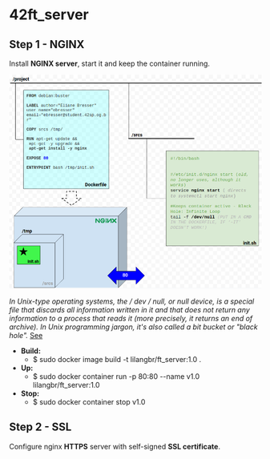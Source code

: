 # 42ft_server

<h2>Step 1 - NGINX</h2>

Install **NGINX server**, start it and keep the container running.

![1th](readme_images/1.png)

_In Unix-type operating systems, the / dev / null, or null device, is a special file that discards all information written in it and that does not return any information to a process that reads it (more precisely, it returns an end of archive). In Unix programming jargon, it's also called a bit bucket or "black hole"._ [See](https://pt.wikipedia.org/wiki/Dispositivo_nulo)

* <b>Build:</b> 
  * $ sudo docker image build -t lilangbr/ft_server:1.0 .
* <b>Up:</b>    
  * $ sudo docker container run -p 80:80 --name v1.0 lilangbr/ft_server:1.0
* <b>Stop:</b>    
  * $ sudo docker container stop v1.0
  
<h2>Step 2 - SSL</h2> 

Configure nginx <b>HTTPS</b> server with self-signed <b>SSL certificate</b>.
